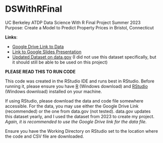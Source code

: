 # DSWithRFinal
UC Berkeley ATDP Data Science With R Final Project Summer 2023 
Purpose: Create a Model to Predict Property Prices in Bristol, Connecticut

**Links**: 
- [Google Drive Link to Data](https://drive.google.com/file/d/1D2wCueyq6enUHowUlZ2aPnJy7ySjFfRV/view?usp=drive_link)
- [Link to Google Slides Presentation](https://docs.google.com/presentation/d/1z5eIsJzwOImDSU0uoUAwGnIg3SXeD98Wcm8Dyljhmjk/edit?usp=sharing)
- [Updated Dataset on data.gov](https://catalog.data.gov/dataset/real-estate-sales-2001-2018) (I did not use this dataset specifically, but it should still be able to be used on this project)

**PLEASE READ THIS TO RUN CODE**

This code was created in the RStudio IDE and runs best in RStudio. Before running it, please ensure you have [R](https://cran.r-project.org/bin/windows/base/) (Windows download) and [RStudio](https://posit.co/download/rstudio-desktop/) (Windows download) installed on your machine. 

If using RStudio, please download the data and code file somewhere accessible. For the data, you may use either the Google Drive Link (recommended) or the one from data.gov (not tested). data.gov updates this dataset yearly, and I used the dataset from 2023 to create my project. _Again, it is recommended to use the Google Drive link for the data file._

Ensure you have the Working Directory on RStudio set to the location where the code and CSV file are downloaded.
